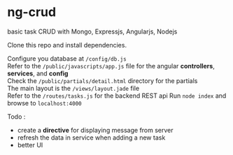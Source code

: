 # ng-crud
basic task CRUD with Mongo, Expressjs, Angularjs, Nodejs

Clone this repo and install dependencies.

Configure you database at ```/config/db.js``` <br/>
Refer to the ```/public/javascripts/app.js``` file for the angular **controllers**, **services**, and **config** <br/>
Check the ```/public/partials/detail.html``` directory for the partials <br/>
The main layout is the ```/views/layout.jade``` file <br/>
Refer to the ```/routes/tasks.js``` for the backend REST api
Run ```node index``` and browse to ```localhost:4000```

Todo :
  * create a **directive** for displaying message from server
  * refresh the data in service when adding a new task
  * better UI
